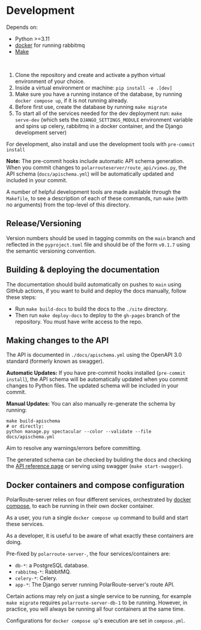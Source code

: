 # Development

Depends on:

* Python >=3.11
* [docker](https://docs.docker.com/get-docker/) for running rabbitmq
* [Make](https://www.gnu.org/software/make/)

<br>

1. Clone the repository and create and activate a python virtual environment of your choice.
1. Inside a virtual environment or machine: `pip install -e .[dev]`
1. Make sure you have a running instance of the database, by running `docker compose up`, if it is not running already.
1. Before first use, create the database by running `make migrate`
1. To start all of the services needed for the dev deployment run: `make serve-dev` (which sets the `DJANGO_SETTINGS_MODULE` environment variable and spins up celery, rabbitmq in a docker container, and the Django development server)

For development, also install and use the development tools with `pre-commit install`

**Note:** The pre-commit hooks include automatic API schema generation. When you commit changes to `polarrouteserver/route_api/views.py`, the API schema (`docs/apischema.yml`) will be automatically updated and included in your commit.

A number of helpful development tools are made available through the `Makefile`, to see a description of each of these commands, run `make` (with no arguments) from the top-level of this directory.

## Release/Versioning

Version numbers should be used in tagging commits on the `main` branch and reflected in the `pyproject.toml` file and should be of the form `v0.1.7` using the semantic versioning convention.

## Building & deploying the documentation

The documentation should build automatically on pushes to `main` using GitHub actions, if you want to build and deploy the docs manually, follow these steps:

* Run `make build-docs` to build the docs to the `./site` directory.
* Then run `make deploy-docs` to deploy to the `gh-pages` branch of the repository. You must have write access to the repo.

## Making changes to the API

The API is documented in `./docs/apischema.yml` using the OpenAPI 3.0 standard (formerly known as swagger).

**Automatic Updates:** If you have pre-commit hooks installed (`pre-commit install`), the API schema will be automatically updated when you commit changes to Python files. The updated schema will be included in your commit.

**Manual Updates:** You can also manually re-generate the schema by running:

```shell
make build-apischema
# or directly:
python manage.py spectacular --color --validate --file docs/apischema.yml
```

Aim to resolve any warnings/errors before committing.

The generated schema can be checked by building the docs and checking the [API reference page](api.md) or serving using swagger (`make start-swagger`).

## Docker containers and compose configuration
PolarRoute-server relies on four different services, orchestrated by [docker compose](https://docs.docker.com/compose/install/), to each be running in their own docker container.

As a user, you run a single `docker compose up` command to build and start these services.

As a developer, it is useful to be aware of what exactly these containers are doing.

Pre-fixed by `polarroute-server-`, the four services/containers are:
* `db-*`: a PostgreSQL database.
* `rabbitmq-*`: RabbitMQ.
* `celery-*`: Celery.
* `app-*`: The Django server running PolarRoute-server's route API.

Certain actions may rely on just a single service to be running, for example `make migrate` requires `polarroute-server-db-1` to be running. However, in practice, you will always be running all four containers at the same time.

Configurations for `docker compose up`'s execution are set in `compose.yml`.
